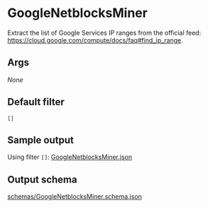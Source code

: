 # GoogleNetblocksMiner

Extract the list of Google Services IP ranges from the official feed: https://cloud.google.com/compute/docs/faq#find_ip_range.

## Args

*None*

## Default filter

`[]`

## Sample output

Using filter `[]`: [GoogleNetblocksMiner.json](GoogleNetblocksMiner.json)

## Output schema

[schemas/GoogleNetblocksMiner.schema.json](schemas/GoogleNetblocksMiner.schema.json)
